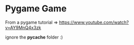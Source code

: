 # Pygame Game
From a pygame tutorial => https://www.youtube.com/watch?v=AY9MnQ4x3zk

ignore the __pycache__ folder :)


